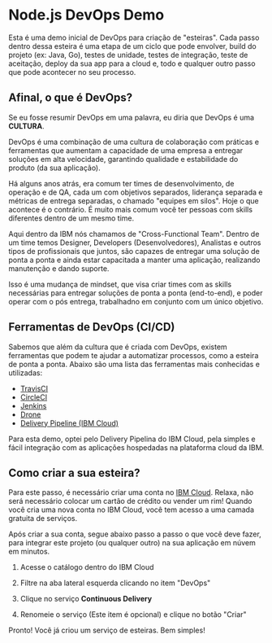 # Node.js DevOps Demo

Esta é uma demo inicial de DevOps para criação de "esteiras". Cada passo dentro dessa esteira é uma etapa de um ciclo que pode envolver, build do projeto (ex: Java, Go), testes de unidade, testes de integração, teste de aceitação, deploy da sua app para a cloud e, todo e qualquer outro passo que pode acontecer no seu processo.

## Afinal, o que é DevOps?

Se eu fosse resumir DevOps em uma palavra, eu diria que DevOps é uma **CULTURA**.

DevOps é uma combinação de uma cultura de colaboração com práticas e ferramentas que aumentam a capacidade de uma empresa a entregar soluções em alta velocidade, garantindo qualidade e estabilidade do produto (da sua aplicação).

Há alguns anos atrás, era comum ter times de desenvolvimento, de operação e de QA, cada um com objetivos separados, liderança separada e métricas de entrega separadas, o chamado "equipes em silos". Hoje o que acontece é o contrário. É muito mais comum você ter pessoas com skills diferentes dentro de um mesmo time.

Aqui dentro da IBM nós chamamos de "Cross-Functional Team". Dentro de um time temos Designer, Developers (Desenvolvedores), Analistas e outros tipos de profissionais que juntos, são capazes de entregar uma solução de ponta a ponta e ainda estar capacitada a manter uma aplicação, realizando manutenção e dando suporte.

Isso é uma mudança de mindset, que visa criar times com as skills necessárias para entregar soluções de ponta a ponta (end-to-end), e poder operar com o pós entrega, trabalhadno em conjunto com um único objetivo.

## Ferramentas de DevOps (CI/CD)

Sabemos que além da cultura que é criada com DevOps, existem ferramentas que podem te ajudar a automatizar processos, como a esteira de ponta a ponta. Abaixo são uma lista das ferramentas mais conhecidas e utilizadas:

- [TravisCI](https://travis-ci.org)
- [CircleCI](http://circleci.com)
- [Jenkins](https://jenkins.io)
- [Drone](https://drone.io)
- [Delivery Pipeline (IBM Cloud)](https://console.bluemix.net/catalog/services/continuous-delivery)

Para esta demo, optei pelo Delivery Pipelina do IBM Cloud, pela simples e fácil integração com as aplicações hospedadas na plataforma cloud da IBM.

## Como criar a sua esteira?

Para este passo, é necessário criar uma conta no [IBM Cloud](https://console.bluemix.net). Relaxa, não será necessário colocar um cartão de crédito ou vender um rim! Quando você cria uma nova conta no IBM Cloud, você tem acesso a uma camada gratuita de serviços.

Após criar a sua conta, segue abaixo passo a passo o que você deve fazer, para integrar este projeto (ou qualquer outro) na sua aplicação em núvem em minutos.

1. Acesse o catálogo dentro do IBM Cloud

2. Filtre na aba lateral esquerda clicando no item "DevOps"

3. Clique no serviço **Continuous Delivery**

4. Renomeie o serviço (Este item é opcional) e clique no botão "Criar"

Pronto! Você já criou um serviço de esteiras. Bem simples!
